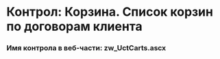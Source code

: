 ﻿---
description: 2.4.9.1
---
# Контрол: Корзина. Список корзин по договорам клиента
### Имя контрола в веб-части: zw_UctCarts.ascx

